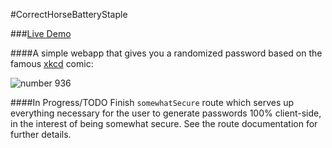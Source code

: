#CorrectHorseBatteryStaple

###[Live Demo](http://correcthorse.herokuapp.com)  

####A simple webapp that gives you a randomized password based on the famous [xkcd](http://xkcd.com) comic:  
  


![number 936](http://imgs.xkcd.com/comics/password_strength.png)  

####In Progress/TODO
Finish `somewhatSecure` route which serves up everything necessary for the user to generate passwords 100% client-side, in the interest of being somewhat secure. See the route documentation for further details.

